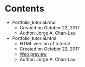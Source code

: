 # Contents
- Portfolio_tutorial.rmd
  - Created on October 22, 2017
  - Author: Jorge A. Chan-Lau
- Portfolio_tutorial.html
  - HTML version of tutorial
  - Created on October 22, 2017
  - [Web preview](https://htmlpreview.github.io/?https://github.com/jchanlauimf/Systemic-Risk/blob/master/Portfolio%20Approach/Portfolio_Tutorial.html)
  - Author: Jorge A. Chan-Lau
